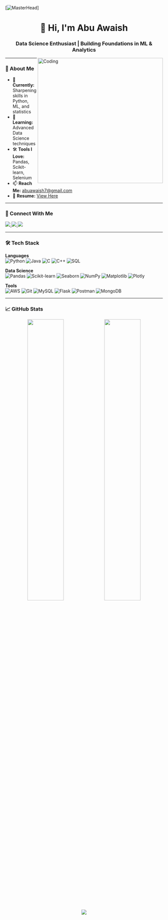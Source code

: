 [![MasterHead](https://miro.medium.com/v2/resize:fit:1400/1*e4HBnH84BpwLCFr78xvfjg.gif)]
<h1 align="center">👋 Hi, I'm Abu Awaish</h1>
<h3 align="center">Data Science Enthusiast | Building Foundations in ML & Analytics</h3>

<img align="right" alt="Coding" width="400" src="https://media2.giphy.com/media/v1.Y2lkPTc5MGI3NjExN3F4bGN3Mjd0MGh6YXE4N2k0dTY0YXN0dHB4enpseno2YnZtZ3FsOCZlcD12MV9pbnRlcm5hbF9naWZfYnlfaWQmY3Q9cw/zhYSVCirREeIZtONCI/giphy_s.gif">

---

### 🚀 About Me
- 🔭 **Currently:** Sharpening skills in Python, ML, and statistics
- 🌱 **Learning:** Advanced Data Science techniques
- 🛠️ **Tools I Love:** Pandas, Scikit-learn, Selenium
- 📫 **Reach Me:** [abuawaish7@gmail.com](mailto:abuawaish7@gmail.com)
- 📄 **Resume:** [View Here](https://drive.google.com/file/d/1H-EuJeq7ngsvcTLtJmdmC7_i8lkpxpa5/view?usp=sharing)

---

### 🔗 Connect With Me
<p align="left">
  <a href="https://twitter.com/abu_awaish7" target="_blank">
    <img src="https://img.shields.io/badge/Twitter-1DA1F2?style=for-the-badge&logo=twitter&logoColor=white"/>
  </a>
  <a href="https://linkedin.com/in/abu-awaish-a6523b258" target="_blank">
    <img src="https://img.shields.io/badge/LinkedIn-0077B5?style=for-the-badge&logo=linkedin&logoColor=white"/>
  </a>
  <a href="https://instagram.com/abuawaish7" target="_blank">
    <img src="https://img.shields.io/badge/Instagram-E4405F?style=for-the-badge&logo=instagram&logoColor=white"/>
  </a>
</p>

---

### 🛠️ Tech Stack
**Languages**  
![Python](https://img.shields.io/badge/Python-3776AB?style=flat&logo=python&logoColor=white)
![Java](https://img.shields.io/badge/Java-007396?style=flat&logo=openjdk&logoColor=white)
![C](https://img.shields.io/badge/C-00599C?style=flat&logo=c&logoColor=white)
![C++](https://img.shields.io/badge/C++-00599C?style=flat&logo=c%2B%2B&logoColor=white)
![SQL](https://img.shields.io/badge/SQL-4479A1?style=flat&logo=mysql&logoColor=white)

**Data Science**  
![Pandas](https://img.shields.io/badge/Pandas-150458?style=flat&logo=pandas&logoColor=white)
![Scikit-learn](https://img.shields.io/badge/Scikit_Learn-F7931E?style=flat&logo=scikit-learn&logoColor=white)
![Seaborn](https://img.shields.io/badge/Seaborn-3776AB?style=flat&logo=python&logoColor=white)
![NumPy](https://img.shields.io/badge/NumPy-013243?style=flat&logo=numpy&logoColor=white)
![Matplotlib](https://img.shields.io/badge/Matplotlib-11557C?style=flat&logo=matplotlib&logoColor=white)
![Plotly](https://img.shields.io/badge/Plotly-3F4F75?style=flat&logo=plotly&logoColor=white)

**Tools**  
![AWS](https://img.shields.io/badge/AWS-232F3E?style=flat&logo=amazon-aws&logoColor=white)
![Git](https://img.shields.io/badge/Git-F05032?style=flat&logo=git&logoColor=white)
![MySQL](https://img.shields.io/badge/MySQL-4479A1?style=flat&logo=mysql&logoColor=white)
![Flask](https://img.shields.io/badge/Flask-000000?style=flat&logo=flask&logoColor=white)
![Postman](https://img.shields.io/badge/Postman-FF6C37?style=flat&logo=postman&logoColor=white)
![MongoDB](https://img.shields.io/badge/MongoDB-47A248?style=flat&logo=mongodb&logoColor=white)

---

### 📈 GitHub Stats
<p align="center">
  <img width="48%" src="https://github-readme-stats.vercel.app/api?username=abuawaish&show_icons=true&theme=radical" />
  <img width="48%" src="https://github-readme-streak-stats.herokuapp.com/?user=abuawaish&theme=radical" />
</p>

<p align="center">
  <img src="https://github-readme-stats.vercel.app/api/top-langs/?username=abuawaish&layout=compact&theme=radical" />
</p>
